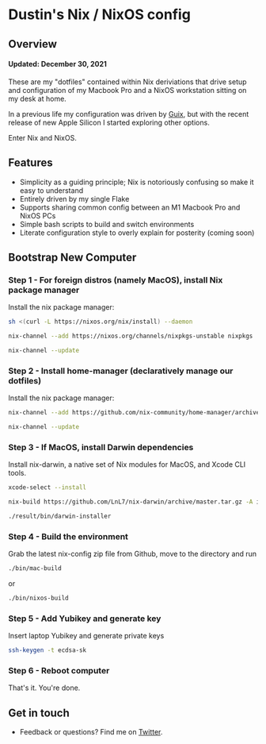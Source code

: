# Dustin's Nix / NixOS config

## Overview
#### Updated: December 30, 2021

These are my "dotfiles" contained within Nix deriviations that drive setup and configuration of my Macbook Pro and a NixOS workstation sitting on my desk at home.

In a previous life my configuration was driven by [Guix](https://github.com/dustinlyons/guix-config), but with the recent release of new Apple Silicon I started exploring other options.

Enter Nix and NixOS.

## Features

- Simplicity as a guiding principle; Nix is notoriously confusing so make it easy to understand
- Entirely driven by my single Flake
- Supports sharing common config between an M1 Macbook Pro and NixOS PCs
- Simple bash scripts to build and switch environments
- Literate configuration style to overly explain for posterity (coming soon)

## Bootstrap New Computer

### Step 1 - For foreign distros (namely MacOS), install Nix package manager
Install the nix package manager:
```sh
sh <(curl -L https://nixos.org/nix/install) --daemon
```
```sh
nix-channel --add https://nixos.org/channels/nixpkgs-unstable nixpkgs
```
```sh
nix-channel --update
```

### Step 2 - Install home-manager (declaratively manage our dotfiles)
Install the nix package manager:
```sh
nix-channel --add https://github.com/nix-community/home-manager/archive/master.tar.gz home-manager
```
```sh
nix-channel --update
```

### Step 3 - If MacOS, install Darwin dependencies
Install nix-darwin, a native set of Nix modules for MacOS, and Xcode CLI tools.
```sh
xcode-select --install
```
```sh
nix-build https://github.com/LnL7/nix-darwin/archive/master.tar.gz -A installer
```
```sh
./result/bin/darwin-installer
```

### Step 4 - Build the environment
Grab the latest nix-config zip file from Github, move to the directory and run
```sh
./bin/mac-build
```
or
```sh
./bin/nixos-build
```

### Step 5 - Add Yubikey and generate key
Insert laptop Yubikey and generate private keys
```sh
ssh-keygen -t ecdsa-sk
```

### Step 6 - Reboot computer
That's it. You're done.

## Get in touch
- Feedback or questions? Find me on [Twitter](https://twitter.com/dustinhlyons).
